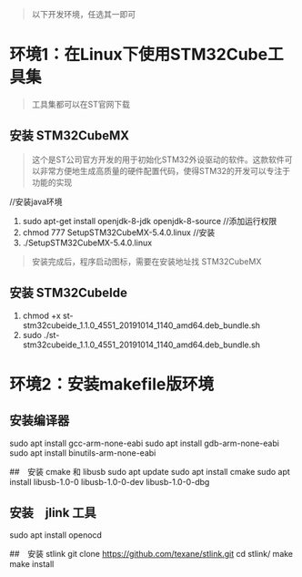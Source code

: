 
> 以下开发环境，任选其一即可

# 环境1：在Linux下使用STM32Cube工具集

> 工具集都可以在ST官网下载

## 安装 STM32CubeMX
> 这个是ST公司官方开发的用于初始化STM32外设驱动的软件。这款软件可以非常方便地生成高质量的硬件配置代码，使得STM32的开发可以专注于功能的实现

//安装java环境
1. sudo apt-get install openjdk-8-jdk openjdk-8-source
//添加运行权限
2. chmod 777 SetupSTM32CubeMX-5.4.0.linux
//安装
3. ./SetupSTM32CubeMX-5.4.0.linux 
> 安装完成后，程序启动图标，需要在安装地址找 STM32CubeMX

## 安装 STM32CubeIde
1. chmod +x st-stm32cubeide_1.1.0_4551_20191014_1140_amd64.deb_bundle.sh
2. sudo ./st-stm32cubeide_1.1.0_4551_20191014_1140_amd64.deb_bundle.sh  


# 环境2：安装makefile版环境
## 安装编译器
sudo apt install gcc-arm-none-eabi
sudo apt install gdb-arm-none-eabi
sudo apt install binutils-arm-none-eabi

##　安装 cmake 和 libusb
sudo apt update
sudo apt install cmake
sudo apt install libusb-1.0-0 libusb-1.0-0-dev libusb-1.0-0-dbg

## 安装　jlink 工具
sudo  apt install  openocd 

##　安装 stlink
git clone https://github.com/texane/stlink.git
cd stlink/
make
make install